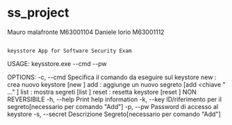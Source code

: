 # ss_project

Mauro malafronte  M63001104
Daniele Iorio     M63001112
```

keysstore App for Software Security Exam 
```
USAGE:
    keysstore.exe --cmd <CMD> --pw <PW>
    
OPTIONS:
    -c, --cmd <CMD>          Specifica il comando da eseguire sul keystore
                             new    : crea nuovo keystore [new <password>]
                             add    : aggiunge un nuovo segreto [add <password> <chiave "<segreto1> <segreto2>..." ]
                             list   : mostra segreti [list <password>]
                             reset  : resetta keystore [reset <password>] NON REVERSIBILE
    -h, --help               Print help information
    -k, --key <KEY>          ID/riferimento per il segreto[necessario per comando "Add"]
    -p, --pw <PW>            Password di accesso al keystore
    -s, --secret <SECRET>    Descrizione Segreto[necessario per comando "Add"]
